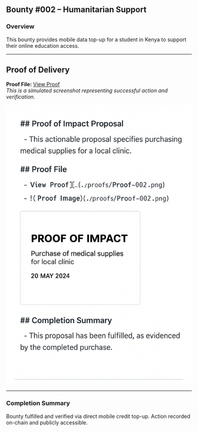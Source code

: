 ## Bounty #002 – Humanitarian Support

### Overview  
This bounty provides mobile data top-up for a student in Kenya to support their online education access.

---
## Proof of Delivery

**Proof File:** [View Proof](https://raw.githubusercontent.com/poiarchitect/Proof-of-impact/refs/heads/main/proofs/91277E0B-2F54-4F63-AF99-C8E9AFD18D8B.png)  
*This is a simulated screenshot representing successful action and verification.*

![Proof Image](https://raw.githubusercontent.com/poiarchitect/Proof-of-impact/refs/heads/main/proofs/91277E0B-2F54-4F63-AF99-C8E9AFD18D8B.png)


---

### Completion Summary  
Bounty fulfilled and verified via direct mobile credit top-up. Action recorded on-chain and publicly accessible.
